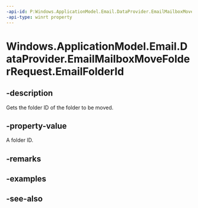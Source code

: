 ```yaml
---
-api-id: P:Windows.ApplicationModel.Email.DataProvider.EmailMailboxMoveFolderRequest.EmailFolderId
-api-type: winrt property
---
```


<!-- Property syntax
public string EmailFolderId { get; }
-->

# Windows.ApplicationModel.Email.DataProvider.EmailMailboxMoveFolderRequest.EmailFolderId

## -description
Gets the folder ID of the folder to be moved.

## -property-value
A folder ID.

## -remarks

## -examples

## -see-also
